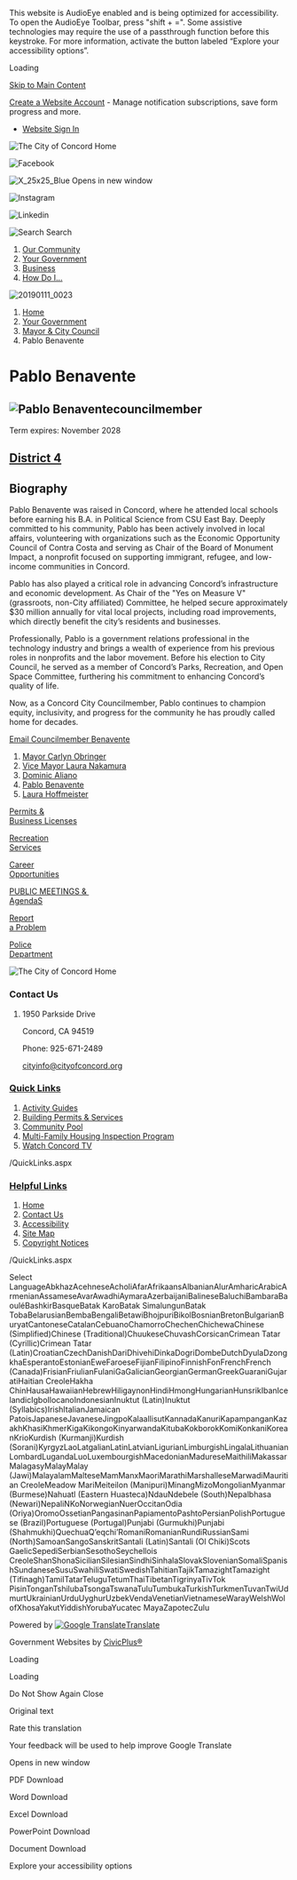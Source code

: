 This website is AudioEye enabled and is being optimized for accessibility. To open the AudioEye Toolbar, press "shift + =". Some assistive technologies may require the use of a passthrough function before this keystroke. For more information, activate the button labeled “Explore your accessibility options”.

Loading

[Skip to Main Content](https://www.cityofconcord.org/240/Pablo-Benavente/)

[Create a Website Account](https://www.cityofconcord.org/MyAccount/ProfileCreate) - Manage notification subscriptions, save form progress and more.   

- [Website Sign In](https://www.cityofconcord.org/MyAccount)

![The City of Concord Home](https://www.cityofconcord.org/ImageRepository/Document?documentID=1338)

![Facebook](https://www.cityofconcord.org/ImageRepository/Document?documentID=1354)

![X_25x25_Blue Opens in new window](https://www.cityofconcord.org/ImageRepository/Document?documentID=13170)

![Instagram](https://www.cityofconcord.org/ImageRepository/Document?documentID=1343)

![Linkedin](https://www.cityofconcord.org/ImageRepository/Document?documentID=1345)

![Search](https://www.cityofconcord.org/ImageRepository/Document?documentID=1335) Search

1. [Our Community](https://www.cityofconcord.org/31/Our-Community)
2. [Your Government](https://www.cityofconcord.org/27/Your-Government)
3. [Business](https://www.cityofconcord.org/35/Business)
4. [How Do I...](https://www.cityofconcord.org/9/How-Do-I)

![20190111_0023](https://www.cityofconcord.org/ImageRepository/Document?documentID=2149)

1. [Home](https://www.cityofconcord.org)
2. [Your Government](https://www.cityofconcord.org/27/Your-Government)
3. [Mayor &amp; City Council](https://www.cityofconcord.org/237/Mayor-City-Council)
4. Pablo Benavente

# Pablo Benavente

## ![Pablo Benavente](https://www.cityofconcord.org/ImageRepository/Document?documentId=12666)councilmember

Term expires: November 2028

## [District 4](https://www.cityofconcord.org/DocumentCenter/View/7833/2022-Voting-Districts?bidId=)

## Biography

Pablo Benavente was raised in Concord, where he attended local schools before earning his B.A. in Political Science from CSU East Bay. Deeply committed to his community, Pablo has been actively involved in local affairs, volunteering with organizations such as the Economic Opportunity Council of Contra Costa and serving as Chair of the Board of Monument Impact, a nonprofit focused on supporting immigrant, refugee, and low-income communities in Concord.

Pablo has also played a critical role in advancing Concord’s infrastructure and economic development. As Chair of the "Yes on Measure V" (grassroots, non-City affiliated) Committee, he helped secure approximately $30 million annually for vital local projects, including road improvements, which directly benefit the city’s residents and businesses.

Professionally, Pablo is a government relations professional in the technology industry and brings a wealth of experience from his previous roles in nonprofits and the labor movement. Before his election to City Council, he served as a member of Concord’s Parks, Recreation, and Open Space Committee, furthering his commitment to enhancing Concord’s quality of life.

Now, as a Concord City Councilmember, Pablo continues to champion equity, inclusivity, and progress for the community he has proudly called home for decades.

[Email Councilmember Benavente](mailto:pablo.benavente@cityofconcord.org)

1. [Mayor Carlyn Obringer](https://www.cityofconcord.org/238/Mayor-Carlyn-Obringer)
2. [Vice Mayor Laura Nakamura](https://www.cityofconcord.org/1050/Vice-Mayor-Laura-Nakamura)
3. [Dominic Aliano](https://www.cityofconcord.org/711/Dominic-Aliano)
4. [Pablo Benavente](https://www.cityofconcord.org/240/Pablo-Benavente)
5. [Laura Hoffmeister](https://www.cityofconcord.org/242/Laura-Hoffmeister)

[Permits &amp;  
Business Licenses](https://www.cityofconcord.org/168/Permits)

[Recreation  
Services](https://www.cityofconcord.org/328/Parks-Recreation)

[Career  
Opportunities](https://agency.governmentjobs.com/concord/default.cfm)

[PUBLIC MEETINGS &amp;   
AgendaS](https://www.cityofconcord.org/965)

[Report  
a Problem](https://www.cityofconcord.org/559/Report-a-Problem)

[Police  
Department](https://www.cityofconcord.org/183/Police)

![The City of Concord Home](https://www.cityofconcord.org/ImageRepository/Document?documentID=1349)

### Contact Us

1. 1950 Parkside Drive
   
   Concord, CA 94519
   
   Phone: 925-671-2489
   
   [cityinfo@cityofconcord.org](mailto:cityinfo@cityofconcord.org)

### [Quick Links](https://www.cityofconcord.org/QuickLinks.aspx?CID=23)

1. [Activity Guides](https://www.cityofconcord.org/600)
2. [Building Permits &amp; Services](https://www.cityofconcord.org/180/Building-Division)
3. [Community Pool](https://www.cityofconcord.org/1250/Aquatics)
4. [Multi-Family Housing Inspection Program](https://www.cityofconcord.org/191/Multi-Family-Housing-Inspection)
5. [Watch Concord TV](https://www.cityofconcord.org/623/Videos-TV)

/QuickLinks.aspx

### [Helpful Links](https://www.cityofconcord.org/QuickLinks.aspx?CID=16)

1. [Home](https://www.cityofconcord.org)
2. [Contact Us](https://www.cityofconcord.org/directory)
3. [Accessibility](https://www.cityofconcord.org/accessibility)
4. [Site Map](https://www.cityofconcord.org/sitemap)
5. [Copyright Notices](https://www.cityofconcord.org/site/copyright)

/QuickLinks.aspx

Select LanguageAbkhazAcehneseAcholiAfarAfrikaansAlbanianAlurAmharicArabicArmenianAssameseAvarAwadhiAymaraAzerbaijaniBalineseBaluchiBambaraBaouléBashkirBasqueBatak KaroBatak SimalungunBatak TobaBelarusianBembaBengaliBetawiBhojpuriBikolBosnianBretonBulgarianBuryatCantoneseCatalanCebuanoChamorroChechenChichewaChinese (Simplified)Chinese (Traditional)ChuukeseChuvashCorsicanCrimean Tatar (Cyrillic)Crimean Tatar (Latin)CroatianCzechDanishDariDhivehiDinkaDogriDombeDutchDyulaDzongkhaEsperantoEstonianEweFaroeseFijianFilipinoFinnishFonFrenchFrench (Canada)FrisianFriulianFulaniGaGalicianGeorgianGermanGreekGuaraniGujaratiHaitian CreoleHakha ChinHausaHawaiianHebrewHiligaynonHindiHmongHungarianHunsrikIbanIcelandicIgboIlocanoIndonesianInuktut (Latin)Inuktut (Syllabics)IrishItalianJamaican PatoisJapaneseJavaneseJingpoKalaallisutKannadaKanuriKapampanganKazakhKhasiKhmerKigaKikongoKinyarwandaKitubaKokborokKomiKonkaniKoreanKrioKurdish (Kurmanji)Kurdish (Sorani)KyrgyzLaoLatgalianLatinLatvianLigurianLimburgishLingalaLithuanianLombardLugandaLuoLuxembourgishMacedonianMadureseMaithiliMakassarMalagasyMalayMalay (Jawi)MalayalamMalteseMamManxMaoriMarathiMarshalleseMarwadiMauritian CreoleMeadow MariMeiteilon (Manipuri)MinangMizoMongolianMyanmar (Burmese)Nahuatl (Eastern Huasteca)NdauNdebele (South)Nepalbhasa (Newari)NepaliNKoNorwegianNuerOccitanOdia (Oriya)OromoOssetianPangasinanPapiamentoPashtoPersianPolishPortuguese (Brazil)Portuguese (Portugal)Punjabi (Gurmukhi)Punjabi (Shahmukhi)QuechuaQʼeqchiʼRomaniRomanianRundiRussianSami (North)SamoanSangoSanskritSantali (Latin)Santali (Ol Chiki)Scots GaelicSepediSerbianSesothoSeychellois CreoleShanShonaSicilianSilesianSindhiSinhalaSlovakSlovenianSomaliSpanishSundaneseSusuSwahiliSwatiSwedishTahitianTajikTamazightTamazight (Tifinagh)TamilTatarTeluguTetumThaiTibetanTigrinyaTivTok PisinTonganTshilubaTsongaTswanaTuluTumbukaTurkishTurkmenTuvanTwiUdmurtUkrainianUrduUyghurUzbekVendaVenetianVietnameseWarayWelshWolofXhosaYakutYiddishYorubaYucatec MayaZapotecZulu

Powered by [![Google Translate](https://www.gstatic.com/images/branding/googlelogo/1x/googlelogo_color_42x16dp.png)Translate](https://translate.google.com)

Government Websites by [CivicPlus®](https://www.civicplus.com)

Loading

Loading

Do Not Show Again Close

Original text

Rate this translation

Your feedback will be used to help improve Google Translate

Opens in new window

PDF Download

Word Download

Excel Download

PowerPoint Download

Document Download

Explore your accessibility options